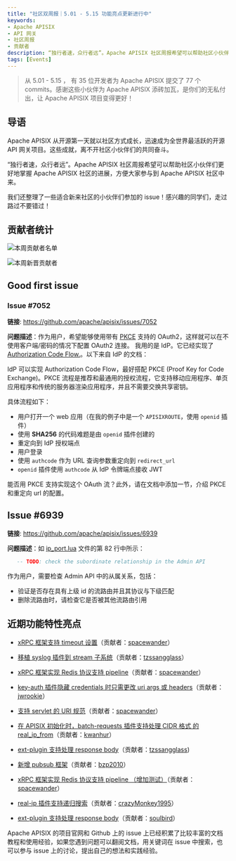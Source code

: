 ```yaml
---
title: "社区双周报｜5.01 - 5.15 功能亮点更新进行中"
keywords: 
- Apache APISIX
- API 网关
- 社区周报
- 贡献者
description: “独行者速，众行者远”。Apache APISIX 社区周报希望可以帮助社区小伙伴们更好地掌握 Apache APISIX 社区的每周进展，方便大家参与到 Apache APISIX 社区中来。
tags: [Events]
---
```


> 从 5.01 - 5.15 ， 有 35 位开发者为 Apache APISIX 提交了 77 个 commits。感谢这些小伙伴为 Apache APISIX 添砖加瓦，是你们的无私付出，让 Apache APISIX 项目变得更好！

<!--truncate-->

## 导语

Apache APISIX 从开源第一天就以社区方式成长，迅速成为全世界最活跃的开源 API 网关项目。这些成就，离不开社区小伙伴们的共同奋斗。

“独行者速，众行者远”。Apache APISIX 社区周报希望可以帮助社区小伙伴们更好地掌握 Apache APISIX 社区的进展，方便大家参与到 Apache APISIX 社区中来。

我们还整理了一些适合新来社区的小伙伴们参加的 issue！感兴趣的同学们，走过路过不要错过！

## 贡献者统计

![本周贡献者名单](https://static.apiseven.com/202108/1652939409552-1bae4e92-f70a-4715-9ba0-fb0dff31ebf9.png)

![本周新晋贡献者](https://static.apiseven.com/202108/1652939511212-d95ad226-f8ff-41b7-a4c5-03ac049b4d5c.png)

## Good first issue

### Issue #7052

**链接**: https://github.com/apache/apisix/issues/7052

**问题描述**：作为用户，希望能够使用带有 [PKCE](https://oauth.net/2/pkce/) 支持的 OAuth2，这样就可以在不使用客户端/密码的情况下配置 OAuth2 连接。 我用的是 IdP。它已经实现了 [Authorization Code Flow.](https://openid.net/specs/openid-connect-core-1_0.html#CodeFlowAuth)。以下来自 IdP 的文档：

IdP 可以实现 Authorization Code Flow，最好搭配 PKCE (Proof Key for Code Exchange)。PKCE 流程是推荐和最通用的授权流程，它支持移动应用程序、单页应用程序和传统的服务器渲染应用程序，并且不需要交换共享密钥。

具体流程如下：

- 用户打开一个 web 应用（在我的例子中是一个 `APISIXROUTE`，使用 `openid` 插件）
- 使用 **SHA256** 的代码难题是由 `openid` 插件创建的
- 重定向到 IdP 授权端点
- 用户登录
- 使用 `authcode` 作为 URL 查询参数重定向到 `redirect_url`
- `openid` 插件使用 `authcode` 从 IdP 令牌端点接收 JWT

能否用 PKCE 支持实现这个 OAuth 流？此外，请在文档中添加一节，介绍 PKCE 和重定向 url 的配置。

## Issue #6939

**链接**: https://github.com/apache/apisix/issues/6939

**问题描述**：如 [ip_port.lua](https://github.com/apache/apisix/blob/dbe7eeebba06229d4a8df75263f2a78301cc1ca0/apisix/stream/router/ip_port.lua#L82) 文件的第 82 行中所示：

```Lua
   -- TODO: check the subordinate relationship in the Admin API
```

作为用户，需要检查 Admin API 中的从属关系，包括：

- 验证是否存在具有上级 id 的流路由并且其协议与下级匹配
- 删除流路由时，请检查它是否被其他流路由引用

## 近期功能特性亮点

- [xRPC 框架支持 timeout 设置](https://github.com/apache/apisix/pull/6965)（贡献者：[spacewander](https://github.com/spacewander)）

- [移植 syslog 插件到 stream 子系统](https://github.com/apache/apisix/pull/6953)（贡献者：[tzssangglass](https://github.com/tzssangglass)）

- [xRPC 框架实现 Redis 协议支持 pipeline](https://github.com/apache/apisix/pull/6959)（贡献者：[spacewander](https://github.com/spacewander)）

- [key-auth 插件隐藏 credentials 时只需更改 uri args 或 headers](https://github.com/apache/apisix/pull/6991)（贡献者：[jwrookie](https://github.com/jwrookie)）

- [支持 servlet 的 URI 规范](https://github.com/apache/apisix/pull/6984)（贡献者：[spacewander](https://github.com/spacewander)）

- [在 APISIX 初始化时，batch-requests 插件支持处理 CIDR 格式 的 real_ip_from](https://github.com/apache/apisix/pull/6981)（贡献者：[kwanhur](https://github.com/kwanhur)）

- [ext-plugin 支持处理 response body](https://github.com/apache/apisix/pull/6960)（贡献者：[tzssangglass](https://github.com/tzssangglass))

- [新增 pubsub 框架](https://github.com/apache/apisix/pull/7028)（贡献者：[bzp2010](https://github.com/bzp2010)）

- [xRPC 框架实现 Redis 协议支持 pipeline （增加测试）](https://github.com/apache/apisix/pull/7031)（贡献者：[spacewander](https://github.com/spacewander)）

- [real-ip 插件支持递归搜索](https://github.com/apache/apisix/pull/6988)（贡献者：[crazyMonkey1995](https://github.com/crazyMonkey1995)）

- [ext-plugin 支持处理 response body](https://github.com/apache/apisix/pull/6968)（贡献者：[soulbird](https://github.com/soulbird)）

Apache APISIX 的项目官网和 Github 上的 issue 上已经积累了比较丰富的文档教程和使用经验，如果您遇到问题可以翻阅文档，用关键词在 issue 中搜索，也可以参与 issue 上的讨论，提出自己的想法和实践经验。
